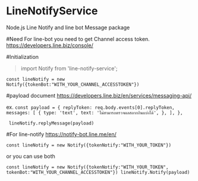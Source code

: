 # LineNotifyService
Node.js Line Notify and line bot Message package

#Need
For line-bot you need to get Channel access token.
https://developers.line.biz/console/

#Initialization
> import Notify from 'line-notify-service';

`const lineNotify = new Notify({tokenBot:"WITH_YOUR_CHANNEL_ACCESSTOKEN"})`

#payload document
https://developers.line.biz/en/services/messaging-api/

ex. 
   `const payload = {
        replyToken: req.body.events[0].replyToken,
        messages: [
          {
            type: 'text',
            text:
              'ไม่สามารถตรวจผลสลากกินแบ่งได้',
          },
        ],
      },`
      
` lineNotify.replyMessage(payload)`

#For line-notify 
https://notify-bot.line.me/en/

`const lineNotify = new Notify({tokenNotify:"WITH_YOUR_TOKEN"})`

or you can use both 

`const lineNotify = new Notify({tokenNotify:"WITH_YOUR_TOKEN", tokenBot:"WITH_YOUR_CHANNEL_ACCESSTOKEN"})
lineNotify.Notify(payload)`
